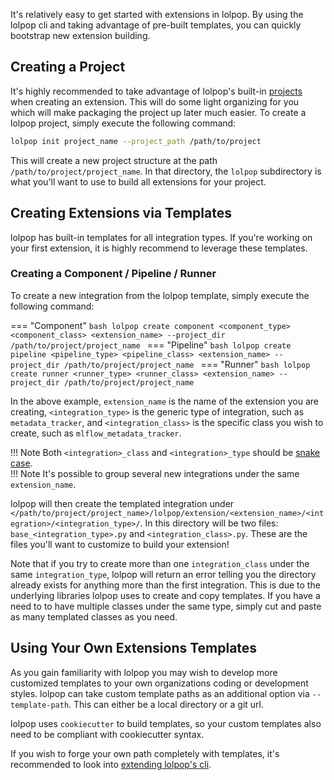 
It's relatively easy to get started with extensions in lolpop. By using the lolpop cli and taking advantage of pre-built templates, you can quickly bootstrap new extension building. 


## Creating a Project

It's highly recommended to take advantage of lolpop's built-in [projects](lolpop_projects.md) when creating an extension. This will do some light organizing for you which will make packaging the project up later much easier. To create a lolpop project, simply execute the following command: 

```bash
lolpop init project_name --project_path /path/to/project
```

This will create a new project structure at the path `/path/to/project/project_name`. In that directory, the `lolpop` subdirectory is what you'll want to use to build all extensions for your project. 

## Creating Extensions via Templates 

lolpop has built-in templates for all integration types. If you're working on your first extension, it is highly recommend to leverage these templates. 

### Creating a Component / Pipeline / Runner

To create a new integration from the lolpop template, simply execute the following command: 

=== "Component"
    ```bash
    lolpop create component <component_type> <component_class> <extension_name> --project_dir /path/to/project/project_name
    ```
=== "Pipeline" 
    ```bash
    lolpop create pipeline <pipeline_type> <pipeline_class> <extension_name> --project_dir /path/to/project/project_name
    ```
=== "Runner" 
    ```bash
    lolpop create runner <runner_type> <runner_class> <extension_name> --project_dir /path/to/project/project_name
    ```

In the above example, `extension_name` is the name of the extension you are creating, `<integration_type>` is the generic type of integration, such as `metadata_tracker`, and `<integration_class>` is the specific class you wish to create, such as `mlflow_metadata_tracker`.

!!! Note 
    Both `<integration>_class` and `<integration>_type` should be [snake case](https://en.wikipedia.org/wiki/Snake_case).  
!!! Note
    It's possible to group several new integrations under the same `extension_name`.

lolpop will then create the templated integration under `</path/to/project/project_name>/lolpop/extension/<extension_name>/<integration>/<integration_type>/`. In this directory will be two files: `base_<integration_type>.py` and `<integration_class>.py`. These are the files you'll want to customize to build your extension!

Note that if you try to create more than one `integration_class` under the same `integration_type`, lolpop will return an error telling you the directory already exists for anything more than the first integration. This is due to the underlying libraries lolpop uses to create and copy templates. If you have a need to to have multiple classes under the same type, simply cut and paste as many templated classes as you need. 

## Using Your Own Extensions Templates

As you gain familiarity with lolpop you may wish to develop more customized templates to your own organizations coding or development styles. lolpop can take custom template paths as an additional option via `--template-path`. This can either be a local directory or a git url. 

lolpop uses `cookiecutter` to build templates, so your custom templates also need to be compliant with cookiecutter syntax. 

If you wish to forge your own path completely with templates, it's recommended to look into [extending lolpop's cli](extending_cli.md).